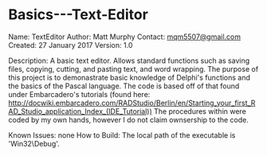 # Basics---Text-Editor
Name:    TextEditor
Author:  Matt Murphy
Contact: mqm5507@gmail.com
Created: 27 January 2017
Version: 1.0

Description: A basic text editor. Allows standard functions such as saving files, copying, cutting, and pasting text, and word wrapping. The purpose    of this project is to demonastrate basic knowledge of Delphi's functions and the basics of the Pascal language. The code is based off of that found under    Embarcadero's tutorials (found here: http://docwiki.embarcadero.com/RADStudio/Berlin/en/Starting_your_first_RAD_Studio_application_Index_(IDE_Tutorial)) The procedures within were coded by my own hands, however I do not claim ownsership to the code.

Known Issues: none How to Build: The local path of the executable is 'Win32\Debug\'.
